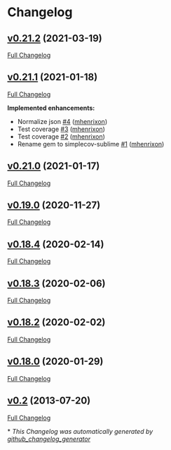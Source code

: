 # Changelog

## [v0.21.2](https://github.com/mhenrixon/simplecov-sublime/tree/v0.21.2) (2021-03-19)

[Full Changelog](https://github.com/mhenrixon/simplecov-sublime/compare/v0.21.1...v0.21.2)

## [v0.21.1](https://github.com/mhenrixon/simplecov-sublime/tree/v0.21.1) (2021-01-18)

[Full Changelog](https://github.com/mhenrixon/simplecov-sublime/compare/v0.21.0...v0.21.1)

**Implemented enhancements:**

- Normalize json [\#4](https://github.com/mhenrixon/simplecov-sublime/pull/4) ([mhenrixon](https://github.com/mhenrixon))
- Test coverage [\#3](https://github.com/mhenrixon/simplecov-sublime/pull/3) ([mhenrixon](https://github.com/mhenrixon))
- Test coverage [\#2](https://github.com/mhenrixon/simplecov-sublime/pull/2) ([mhenrixon](https://github.com/mhenrixon))
- Rename gem to simplecov-sublime [\#1](https://github.com/mhenrixon/simplecov-sublime/pull/1) ([mhenrixon](https://github.com/mhenrixon))

## [v0.21.0](https://github.com/mhenrixon/simplecov-sublime/tree/v0.21.0) (2021-01-17)

[Full Changelog](https://github.com/mhenrixon/simplecov-sublime/compare/v0.19.0...v0.21.0)

## [v0.19.0](https://github.com/mhenrixon/simplecov-sublime/tree/v0.19.0) (2020-11-27)

[Full Changelog](https://github.com/mhenrixon/simplecov-sublime/compare/v0.18.4...v0.19.0)

## [v0.18.4](https://github.com/mhenrixon/simplecov-sublime/tree/v0.18.4) (2020-02-14)

[Full Changelog](https://github.com/mhenrixon/simplecov-sublime/compare/v0.18.3...v0.18.4)

## [v0.18.3](https://github.com/mhenrixon/simplecov-sublime/tree/v0.18.3) (2020-02-06)

[Full Changelog](https://github.com/mhenrixon/simplecov-sublime/compare/v0.18.2...v0.18.3)

## [v0.18.2](https://github.com/mhenrixon/simplecov-sublime/tree/v0.18.2) (2020-02-02)

[Full Changelog](https://github.com/mhenrixon/simplecov-sublime/compare/v0.18.0...v0.18.2)

## [v0.18.0](https://github.com/mhenrixon/simplecov-sublime/tree/v0.18.0) (2020-01-29)

[Full Changelog](https://github.com/mhenrixon/simplecov-sublime/compare/v0.2...v0.18.0)

## [v0.2](https://github.com/mhenrixon/simplecov-sublime/tree/v0.2) (2013-07-20)

[Full Changelog](https://github.com/mhenrixon/simplecov-sublime/compare/aa3f4993ad39ba63229938d23ac2470b6f2cee3e...v0.2)



\* *This Changelog was automatically generated by [github_changelog_generator](https://github.com/github-changelog-generator/github-changelog-generator)*
